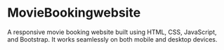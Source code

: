 # MovieBookingwebsite
A responsive movie booking website built using HTML, CSS, JavaScript, and Bootstrap. It works seamlessly on both mobile and desktop devices.
